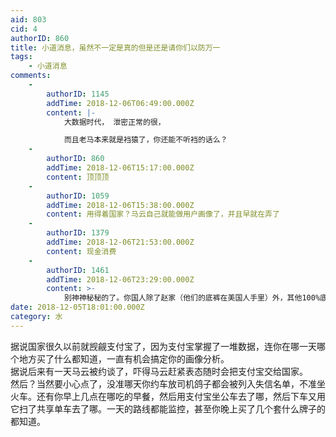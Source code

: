```yaml
---
aid: 803
cid: 4
authorID: 860
title: 小道消息，虽然不一定是真的但是还是请你们以防万一
tags:
    - 小道消息
comments:
    -
        authorID: 1145
        addTime: 2018-12-06T06:49:00.000Z
        content: |-
            大数据时代， 泄密正常的很，

            而且老马本来就是裆猿了，你还能不听裆的话么？
    -
        authorID: 860
        addTime: 2018-12-06T15:17:00.000Z
        content: 顶顶顶
    -
        authorID: 1059
        addTime: 2018-12-06T15:38:00.000Z
        content: 用得着国家？马云自己就能做用户画像了，并且早就在弄了
    -
        authorID: 1379
        addTime: 2018-12-06T21:53:00.000Z
        content: 现金消费
    -
        authorID: 1461
        addTime: 2018-12-06T23:29:00.000Z
        content: >-
            别神神秘秘的了。你国人除了赵家（他们的底裤在美国人手里）外，其他100%底裤都曝光了，而且不排除大规模动乱到来时，部分赵家人利用大数据提走百姓血汗钱。
date: 2018-12-05T18:01:00.000Z
category: 水
---
```


据说国家很久以前就觊觎支付宝了，因为支付宝掌握了一堆数据，连你在哪一天哪个地方买了什么都知道，一直有机会搞定你的画像分析。  
据说后来有一天马云被约谈了，吓得马云赶紧表态随时会把支付宝交给国家。  
然后？当然要小心点了，没准哪天你约车放司机鸽子都会被列入失信名单，不准坐火车。还有你早上几点在哪吃的早餐，然后用支付宝坐公车去了哪，然后下车又用它扫了共享单车去了哪。一天的路线都能监控，甚至你晚上买了几个套什么牌子的都知道。
